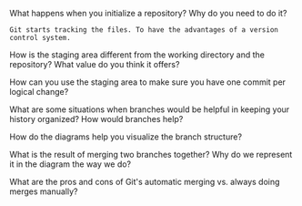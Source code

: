 What happens when you initialize a repository? Why do you need to do it?

    Git starts tracking the files. To have the advantages of a version control system.

How is the staging area different from the working directory and the repository?
What value do you think it offers?

How can you use the staging area to make sure you have one commit per logical
change?

What are some situations when branches would be helpful in keeping your history
organized? How would branches help?

How do the diagrams help you visualize the branch structure?

What is the result of merging two branches together? Why do we represent it in
the diagram the way we do?

What are the pros and cons of Git's automatic merging vs. always doing merges
manually?
